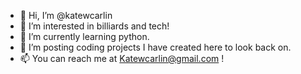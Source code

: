 - 👋 Hi, I’m @katewcarlin
- 👀 I’m interested in billiards and tech!
- 🌱 I’m currently learning python.
- 💞️ I’m posting coding projects I have created here to look back on.  
- 📫 You can reach me at Katewcarlin@gmail.com ! 

<!---
katewcarlin/katewcarlin is a ✨ special ✨ repository because its `README.md` (this file) appears on your GitHub profile.
You can click the Preview link to take a look at your changes.
--->
